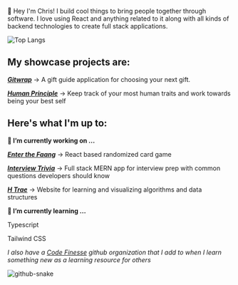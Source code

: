 
👋 Hey I'm Chris! I build cool things to bring people together through software. I love using React and anything related to it along with all kinds of backend technologies to create full stack applications.

![Top Langs](https://github-readme-stats.vercel.app/api/top-langs/?username=chris-a-phillips&layout=compact)<!--(https://github.com/chris-a-phillips/github-readme-stats) -->

## **My showcase projects are:**

[***Gitwrap***](https://github.com/anonymous-animals/gitwrap-frontend) 
-> A gift guide application for choosing your next gift.

[***Human Principle***](https://github.com/chris-a-phillips/human-principle-frontend)
-> Keep track of your most human traits and work towards being your best self

## **Here's what I'm up to:**

**🔭 I’m currently working on ...**

[***Enter the Faang***](https://github.com/chris-a-phillips/enter-the-faang) -> React based randomized card game

[***Interview Trivia***](https://github.com/chris-a-phillips/interview-trivia) -> Full stack MERN app for interview prep with common questions developers should know

[***H Trae***](https://github.com/chris-a-phillips/h-trae) -> Website for learning and visualizing algorithms and data structures

**🌱 I’m currently learning ...**

Typescript

Tailwind CSS

*I also have a [Code Finesse](https://github.com/code-finesse) github organization that I add to when I learn something new as a learning resource for others*

<picture>
  <source media="(prefers-color-scheme: dark)" srcset="https://github.com/chris-a-phillips/chris-a-phillips/blob/output/github-contribution-grid-snake.svg">
  <source media="(prefers-color-scheme: light)" srcset="https://github.com/chris-a-phillips/chris-a-phillips/blob/output/github-contribution-grid-snake.svg">
  <img alt="github-snake" src="https://github.com/chris-a-phillips/chris-a-phillips/blob/output/github-contribution-grid-snake.svg">
</picture>
